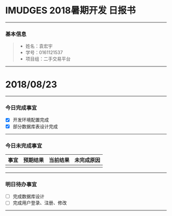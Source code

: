 # IMUDGES 2018暑期开发 日报书
-------


### 基本信息
> * 姓名：袁宏宇
> * 学号：0161121537
> * 项目组：二手交易平台

-------


# 2018/08/23

-------

### 今日完成事宜
- [x]  开发环境配置完成
- [x]  部分数据库表设计完成

-----
### 今日未完成事宜


| 事宜     |预期结果| 当前结果  | 未完成原因   | 
| --------   | -----:  | -----:  | :----:  |
|    |   |   |   |


------
### 明日待办事宜
- [ ] 完成数据库设计
- [ ] 完成用户登录、注册、修改
-------
